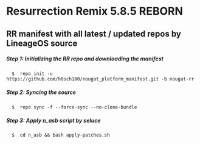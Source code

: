 Resurrection Remix 5.8.5 REBORN
===========
RR manifest with all latest / updated repos by LineageOS source
------------------

##### Step 1: Initializing the RR repo and downloading the manifest

      $  repo init -u https://github.com/h0sch180/nougat_platform_manifest.git -b nougat-rr

##### Step 2: Syncing the source

      $  repo sync -f --force-sync --no-clone-bundle
	  
##### Step 3: Apply n_asb script by seluce

	  $  cd n_asb && bash apply-patches.sh
